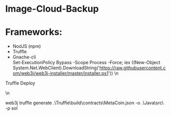 # Image-Cloud-Backup


# Frameworks:
- NodJS (npm)
- Truffle
- Gnache-cli
\
Set-ExecutionPolicy Bypass -Scope Process -Force; iex ((New-Object System.Net.WebClient).DownloadString('https://raw.githubusercontent.com/web3j/web3j-installer/master/installer.ps1'))
\n

Truffle Deploy

\n

web3j truffle generate .\Truffle\build\contracts\MetaCoin.json -o .\Java\src\ -p sol

